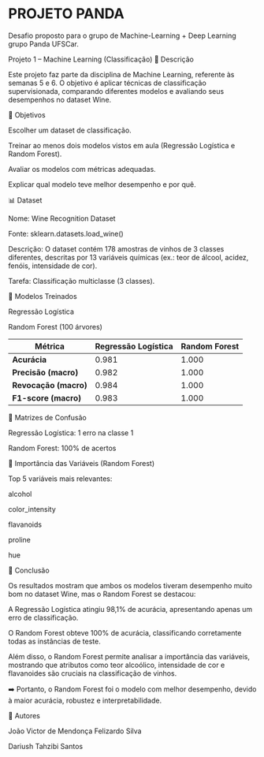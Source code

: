 # PROJETO PANDA
Desafio proposto para o grupo de Machine-Learning + Deep Learning grupo Panda UFSCar.

Projeto 1 – Machine Learning (Classificação)
📌 Descrição

Este projeto faz parte da disciplina de Machine Learning, referente às semanas 5 e 6.
O objetivo é aplicar técnicas de classificação supervisionada, comparando diferentes modelos e avaliando seus desempenhos no dataset Wine.

🎯 Objetivos

Escolher um dataset de classificação.

Treinar ao menos dois modelos vistos em aula (Regressão Logística e Random Forest).

Avaliar os modelos com métricas adequadas.

Explicar qual modelo teve melhor desempenho e por quê.

📊 Dataset

Nome: Wine Recognition Dataset

Fonte: sklearn.datasets.load_wine()

Descrição: O dataset contém 178 amostras de vinhos de 3 classes diferentes, descritas por 13 variáveis químicas (ex.: teor de álcool, acidez, fenóis, intensidade de cor).

Tarefa: Classificação multiclasse (3 classes).

🤖 Modelos Treinados

Regressão Logística

Random Forest (100 árvores)

| Métrica               | Regressão Logística | Random Forest |
| --------------------- | ------------------- | ------------- |
| **Acurácia**          | 0.981               | 1.000         |
| **Precisão (macro)**  | 0.982               | 1.000         |
| **Revocação (macro)** | 0.984               | 1.000         |
| **F1-score (macro)**  | 0.983               | 1.000         |

🔹 Matrizes de Confusão

Regressão Logística: 1 erro na classe 1

Random Forest: 100% de acertos

🔹 Importância das Variáveis (Random Forest)

Top 5 variáveis mais relevantes:

alcohol

color_intensity

flavanoids

proline

hue

📌 Conclusão

Os resultados mostram que ambos os modelos tiveram desempenho muito bom no dataset Wine, mas o Random Forest se destacou:

A Regressão Logística atingiu 98,1% de acurácia, apresentando apenas um erro de classificação.

O Random Forest obteve 100% de acurácia, classificando corretamente todas as instâncias de teste.

Além disso, o Random Forest permite analisar a importância das variáveis, mostrando que atributos como teor alcoólico, intensidade de cor e flavanoides são cruciais na classificação de vinhos.

➡️ Portanto, o Random Forest foi o modelo com melhor desempenho, devido à maior acurácia, robustez e interpretabilidade.

👥 Autores

João Victor de Mendonça Felizardo Silva

Dariush Tahzibi Santos
